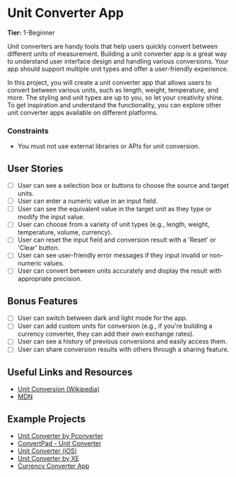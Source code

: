 # Unit Converter App

**Tier:** 1-Beginner

Unit converters are handy tools that help users quickly convert between different units of measurement. Building a unit converter app is a great way to understand user interface design and handling various conversions. Your app should support multiple unit types and offer a user-friendly experience.

In this project, you will create a unit converter app that allows users to convert between various units, such as length, weight, temperature, and more. The styling and unit types are up to you, so let your creativity shine. To get inspiration and understand the functionality, you can explore other unit converter apps available on different platforms.

### Constraints

- You must not use external libraries or APIs for unit conversion.

## User Stories

- [ ] User can see a selection box or buttons to choose the source and target units.
- [ ] User can enter a numeric value in an input field.
- [ ] User can see the equivalent value in the target unit as they type or modify the input value.
- [ ] User can choose from a variety of unit types (e.g., length, weight, temperature, volume, currency).
- [ ] User can reset the input field and conversion result with a 'Reset' or 'Clear' button.
- [ ] User can see user-friendly error messages if they input invalid or non-numeric values.
- [ ] User can convert between units accurately and display the result with appropriate precision.

## Bonus Features

- [ ] User can switch between dark and light mode for the app.
- [ ] User can add custom units for conversion (e.g., if you're building a currency converter, they can add their own exchange rates).
- [ ] User can see a history of previous conversions and easily access them.
- [ ] User can share conversion results with others through a sharing feature.

## Useful Links and Resources

- [Unit Conversion (Wikipedia)](https://en.wikipedia.org/wiki/Conversion_of_units)
- [MDN](https://developer.mozilla.org/en-US/)

## Example Projects

- [Unit Converter by Pconverter](https://www.pconverter.com/)
- [ConvertPad - Unit Converter](https://play.google.com/store/apps/details?id=com.mathpad.mobile.android.wt.unit&hl=en&gl=US)
- [Unit Converter (iOS)](https://apps.apple.com/us/app/unit-converter-%CF%89/id1160518172)
- [Unit Converter by XE](https://www.xe.com/apps/converter/)
- [Currency Converter App](https://play.google.com/store/apps/details?id=com.easy.currency.converter&hl=en&gl=US)
